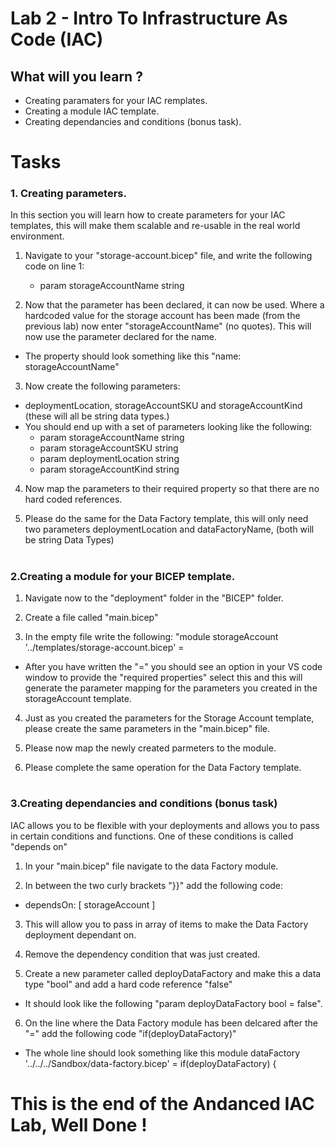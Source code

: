# Lab 2 - Intro To Infrastructure As Code (IAC)

## What will you learn ?

- Creating paramaters for your IAC remplates.
- Creating a module IAC template. 
- Creating dependancies and conditions (bonus task).


# Tasks

### 1. Creating parameters. 

In this section you will learn how to create parameters for your IAC templates, this will make them scalable and re-usable in the real world environment.

1. Navigate to your "storage-account.bicep" file, and write the following code on line 1:
    - param storageAccountName string 

2. Now that the parameter has been declared, it can now be used. Where a hardcoded value for the storage account has been made (from the previous lab) now enter "storageAccountName" (no quotes). This will now use the parameter declared for the name.
- The property should look something like this "name: storageAccountName"

3. Now create the following parameters:
- deploymentLocation, storageAccountSKU and storageAccountKind (these will all be string data types.)
- You should end up with a set of parameters looking like the following:
  - param storageAccountName string 
  - param storageAccountSKU  string
  - param deploymentLocation string 
  - param storageAccountKind string 

4. Now map the parameters to their required property so that there are no hard coded references.

5. Please do the same for the Data Factory template, this will only need two parameters deploymentLocation and dataFactoryName, (both will be string Data Types)
#

### 2.Creating a module for your BICEP template.

1. Navigate now to the "deployment" folder in the "BICEP" folder.

2. Create a file called "main.bicep" 

3. In the empty file write the following: "module storageAccount '../templates/storage-account.bicep' = 
- After you have written the "=" you should see an option in your VS code window to provide the "required properties" select this and this will generate the parameter mapping for the parameters you created in the storageAccount template.

4. Just as you created the parameters for the Storage Account template, please create the same parameters in the "main.bicep" file.

5. Please now map the newly created parmeters to the module.

6. Please complete the same operation for the Data Factory template.

# 

### 3.Creating dependancies and conditions (bonus task)

IAC allows you to be flexible with your deployments and allows you to pass in certain conditions and functions.
One of these conditions is called "depends on"

1. In your "main.bicep" file navigate to the data Factory module.
 
2. In between the two curly brackets "}}" add the following code:
-  dependsOn: [
    storageAccount
  ]

3. This will allow you to pass in array of items to make the Data Factory deployment dependant on.

4. Remove the dependency condition that was just created.

5. Create a new parameter called deployDataFactory and make this a data type "bool" and add a hard code reference "false"
- It should look like the following "param deployDataFactory bool = false".

6. On the line where the Data Factory module has been delcared after the "=" add the following code "if(deployDataFactory)"
- The whole line should look something like this module dataFactory '../../../Sandbox/data-factory.bicep'   = if(deployDataFactory)   { 


#


# This is the end of the Andanced IAC Lab, Well Done !